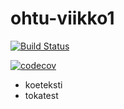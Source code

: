 # ohtu-viikko1

[![Build Status](https://travis-ci.org/inkeriV/ohtu-viikko1.svg?branch=master)](https://travis-ci.org/inkeriV/ohtu-viikko1)

[![codecov](https://codecov.io/gh/inkeriV/ohtu-viikko1/branch/master/graph/badge.svg)](https://codecov.io/gh/inkeriV/ohtu-viikko1)

* koeteksti
* tokatest
